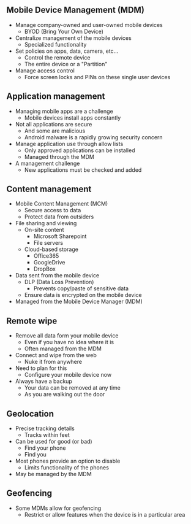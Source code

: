 ## Mobile Device Management (MDM)
- Manage company-owned and user-owned mobile devices
	- BYOD (Bring Your Own Device)
- Centralize management of the mobile devices
	- Specialized functionality
- Set policies on apps, data, camera, etc...
	- Control the remote device
	- The entire device or a "Partition"
- Manage access control
	- Force screen locks and PINs on these single user devices
## Application management
- Managing mobile apps are a challenge
	- Mobile devices install apps constantly
- Not all applications are secure
	- And some are malicious
	- Android malware is a rapidly growing security concern
- Manage application use through allow lists
	- Only approved applications can be installed
	- Managed through the MDM
- A management challenge
	- New applications must be checked and added
## Content management
- Mobile Content Management (MCM)
	- Secure access to data
	- Protect data from outsiders
- File sharing and viewing
	- On-site content
		- Microsoft Sharepoint
		- File servers
	- Cloud-based storage
		- Office365
		- GoogleDrive
		- DropBox
- Data sent from the mobile device
	- DLP (Data Loss Prevention)
		- Prevents copy/paste of sensitive data
	- Ensure data is encrypted on the mobile device
- Managed from the Mobile Device Manager (MDM)
## Remote wipe
- Remove all data form your mobile device
	- Even if you have no idea where it is
	- Often managed from the MDM
- Connect and wipe from the web
	- Nuke it from anywhere
- Need to plan for this
	- Configure your mobile device now
- Always have a backup
	- Your data can be removed at any time
	- As you are walking out the door
## Geolocation
- Precise tracking details
	- Tracks within feet
- Can be used for good (or bad)
	- Find your phone
	- Find you
- Most phones provide an option to disable
	- Limits functionality of the phones
- May be managed by the MDM
## Geofencing
- Some MDMs allow for geofencing
	- Restrict or allow features when the device is in a particular area